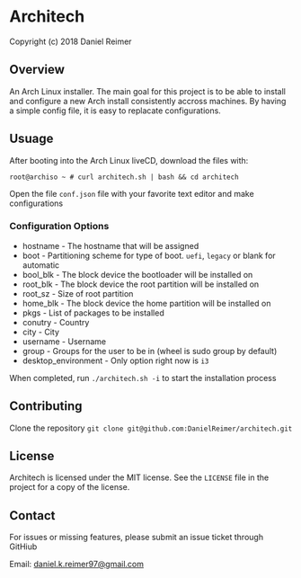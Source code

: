 # Architech

Copyright (c) 2018 Daniel Reimer

## Overview

An Arch Linux installer. The main goal for this project is to be able to install and configure a new Arch install consistently accross machines. By having a simple config file, it is easy to replacate configurations.

## Usuage

After booting into the Arch Linux liveCD, download the files with:

`root@archiso ~ # curl architech.sh | bash && cd architech`

Open the file `conf.json` file with your favorite text editor and make configurations

### Configuration Options

* hostname	      - The hostname that will be assigned
* boot       	      - Partitioning scheme for type of boot. `uefi`, `legacy` or blank for automatic
* bool_blk   	      - The block device the bootloader will be installed on
* root_blk   	      - The block device the root partition will be installed on
* root_sz    	      - Size of root partition
* home_blk   	      - The block device the home partition will be installed on
* pkgs       	      - List of packages to be installed
* conutry             - Country
* city		      - City
* username	      - Username
* group		      - Groups for the user to be in (wheel is sudo group by default)
* desktop_environment - Only option right now is `i3`

When completed, run `./architech.sh -i` to start the installation process

## Contributing

Clone the repository
`git clone git@github.com:DanielReimer/architech.git`

## License

Architech is licensed under the MIT license. See the `LICENSE` file in the project for a copy of the license.

## Contact

For issues or missing features, please submit an issue ticket through GitHiub

Email: daniel.k.reimer97@gmail.com